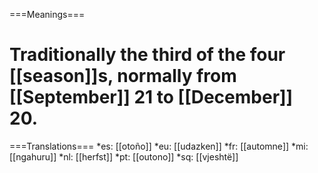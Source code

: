 ===Meanings===
# Traditionally the third of the four [[season]]s, normally from [[September]] 21 to [[December]] 20.

===Translations===
*es: [[otoño]]
*eu: [[udazken]]
*fr: [[automne]]
*mi: [[ngahuru]]
*nl: [[herfst]]
*pt: [[outono]]
*sq: [[vjeshtë]]